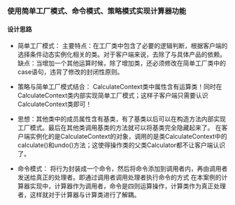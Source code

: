 ### 使用简单工厂模式、命令模式、策略模式实现计算器功能
#### 设计思路  
  
* 简单工厂模式：
  主要特点：在工厂类中包含了必要的逻辑判断，根据客户端的选择条件动态实例化相关的类。对于客户端来说，去除了与具体产品的依赖。 
  缺点：当增加一个其他运算时候，除了增加类，还必须修改在简单工厂类中的case语句，违背了修改的封闭性原则。 
  
* 策略与简单工厂模式结合： 
  CalculateContext类中属性含有运算类！同时在CalculateContext类内部实现简单工厂模式；这样子客户端只需要认识CalculateContext类即可！ 
  
* 思想：其他类中的成员属性含有基类，有了基类以后可以在构造方法内部实现工厂模式。最后在其他类调用基类的方法就可以将基类完全隐藏起来了。
  在客户端实例化的是CalculateContext的对象，调用的是类CalculateContext中的calculate()和undo()方法；这使得操作类的父类Calculator都不让客户端认识了。 
  
* 命令模式： 
  将行为封装成一个命令，然后将命令添加到调用者内，再由调用者发送给真正的处理者。即通过调用者调用处理者执行命令的方式
  在本案例的计算器实现中，计算器作为调用者，命令是四则运算操作，计算类作为真正处理者，这样就对于计算器与计算类进行了解耦。  
